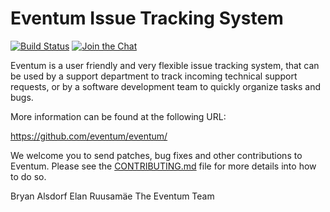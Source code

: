 Eventum Issue Tracking System
=============================

[![Build Status][travis-badge]][travis-url]
[![Join the Chat][gitter-badge]][gitter-url]

Eventum is a user friendly and very flexible issue tracking system, that can
be used by a support department to track incoming technical support requests,
or by a software development team to quickly organize tasks and bugs.

More information can be found at the following URL:

  https://github.com/eventum/eventum/

We welcome you to send patches, bug fixes and other contributions to Eventum.
Please see the [CONTRIBUTING.md](CONTRIBUTING.md) file for more details into how to do so.

Bryan Alsdorf
Elan Ruusamäe
The Eventum Team

  [1]: http://news.gmane.org/gmane.comp.bug-tracking.eventum.user
  [2]: http://news.gmane.org/gmane.comp.bug-tracking.eventum.devel
[travis-badge]: https://api.travis-ci.com/eventum/eventum.svg?branch=master
[travis-url]: https://travis-ci.com/github/eventum/eventum
[gitter-badge]: https://badges.gitter.im/Join%20Chat.svg
[gitter-url]: https://gitter.im/eventum/eventum

